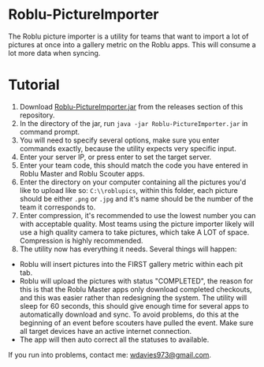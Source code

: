 # Roblu-PictureImporter
The Roblu picture importer is a utility for teams that want to import a lot of pictures at once into a gallery metric on the Roblu apps.
This will consume a lot more data when syncing.
# Tutorial
1) Download [Roblu-PictureImporter.jar](https://github.com/wdavies973/Roblu-PictureImporter/releases/download/2/Roblu-PictureImporter.jar) from the releases section of this repository.
2) In the directory of the jar, run ```java -jar Roblu-PictureImporter.jar``` in command prompt.
3) You will need to specify several options, make sure you enter commands exactly, because the utility expects very specific input.
4) Enter your server IP, or press enter to set the target server.
5) Enter your team code, this should match the code you have entered in Roblu Master and Roblu Scouter apps.
6) Enter the directory on your computer containing all the pictures you'd like to upload like so: ```C:\\roblupics```, within this folder, each 
picture should be either ```.png``` or ```.jpg``` and it's name should be the number of the team it corresponds to.
7) Enter compression, it's recommended to use the lowest number you can with acceptable quality. Most teams using the picture importer likely
will use a high quality camera to take pictures, which take A LOT of space. Compression is highly recommended.
8) The utility now has everything it needs. Several things will happen:  
* Roblu will insert pictures into the FIRST gallery metric within each pit tab.
* Roblu will upload the pictures with status "COMPLETED", the reason for this is that the Roblu Master apps only download completed checkouts,
and this was easier rather than redesigning the system. The utility will sleep for 60 seconds, this should give enough time for several
apps to automatically download and sync. To avoid problems, do this at the beginning of an event before scouters have pulled the event. Make sure
all target devices have an active internet connection.
* The app will then auto correct all the statuses to available.

If you run into problems, contact me: wdavies973@gmail.com.
